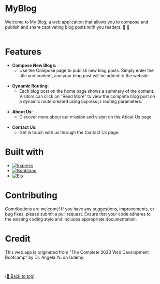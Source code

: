 <a name="readme-top"></a>

<!-- ABOUT THE PROJECT -->
# MyBlog
Welcome to My Blog, a web application that allows you to compose and publish and share captivating blog posts with you readers. :butterfly:	:cherry_blossom:
<br/>
<br/>

# Features
<ul>
  <li><strong>Compose New Blogs: </strong>
    <ul>
      <li>Use the Compose page to publish new blog posts. Simply enter the title and content, and your blog post will be added to the website.</li>
    </ul>
  </li>
  <br/>
    <li><strong>Dynamic Routing:</strong>
    <ul>
      <li>Each blog post on the home page shows a summary of the content. Visitors can click on "Read More" to view the complete blog post on a dynamic route created using Express.js routing parameters.</li>
    </ul>
  </li>
   <br/>
    <li><strong>About Us:</strong>
    <ul>
      <li>Discover more about our mission and vision on the About Us page. </li>
    </ul>
  </li>
   <br/>
      <li><strong>Contact Us:</strong>
    <ul>
      <li>Get in touch with us through the Contact Us page. </li>
    </ul>
  </li>
</ul>

# Built with
* [![Express][Express.com]][Express-url]
* [![Bootstrap][Bootstrap.com]][Bootstrap-url]
* [![Ejs][Ejs.com]][Ejs-url]

# Contributing 
Contributions are welcome! If you have any suggestions, improvements, or bug fixes, please submit a pull request. Ensure that your code adheres to the existing coding style and includes appropriate documentation.

# Credit
<p>This web app is originated from "The Complete 2023 Web Development Bootcamp" by Dr. Angela Yu on Udemy. </p>
<br>
<p align="left">(<a href="#readme-top">🔼 Back to top</a>)</p>


<!-- MARKDOWN LINKS & IMAGES -->
[Express.com]: https://img.shields.io/badge/Express-259dff?style=for-the-badge&logo=express&logoColor=white
[Express-url]: https://expressjs.com
[Bootstrap.com]: https://img.shields.io/badge/Bootstrap-563D7C?style=for-the-badge&logo=bootstrap&logoColor=white
[Bootstrap-url]: https://getbootstrap.com
[Ejs.com]: https://img.shields.io/badge/Ejs-b4ca65?style=for-the-badge&logo=ejs&logoColor=white
[Ejs-url]: https://ejs.co/
